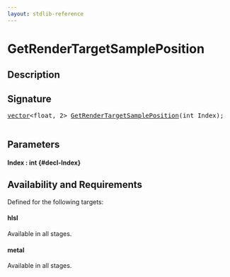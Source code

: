 ```yaml
---
layout: stdlib-reference
---
```


# GetRenderTargetSamplePosition

## Description





## Signature 

<pre>
<a href="/stdlib-reference/types/vector/index">vector</a>&lt;float, 2&gt; <a href="/stdlib-reference/global-decls/GetRenderTargetSamplePosition">GetRenderTargetSamplePosition</a>(int <span class='code_param'>Index</span>);

</pre>

## Parameters

#### Index  : int {#decl-Index}

## Availability and Requirements

Defined for the following targets:

#### hlsl
Available in all stages.

#### metal
Available in all stages.




